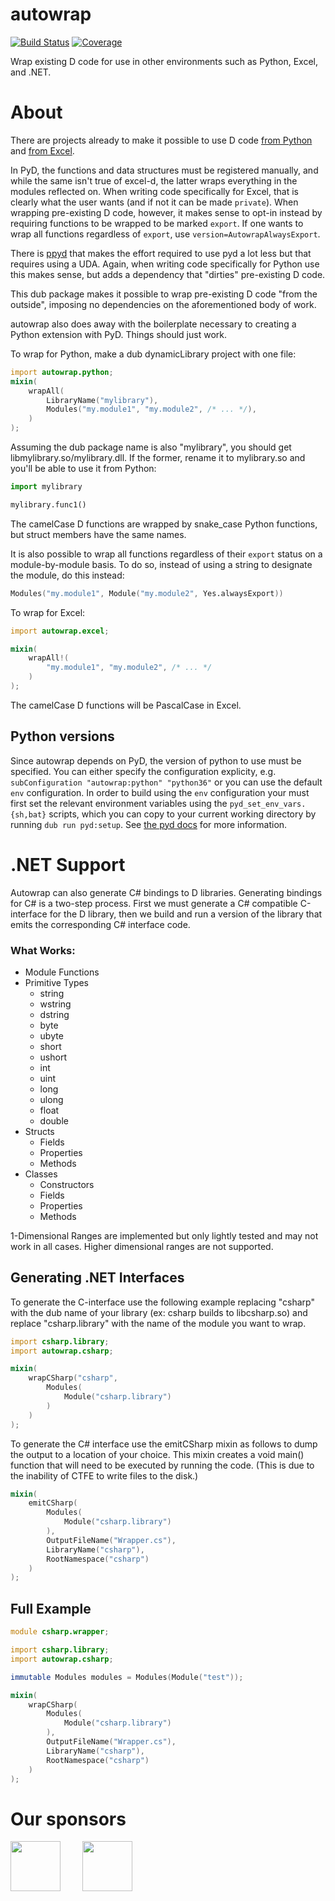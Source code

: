 # autowrap

[![Build Status](https://travis-ci.org/kaleidicassociates/autowrap.png?branch=master)](https://travis-ci.org/kaleidicassociates/autowrap)
[![Coverage](https://codecov.io/gh/atilaneves/autowrap/branch/master/graph/badge.svg)](https://codecov.io/gh/atilaneves/autowrap)

Wrap existing D code for use in other environments such as Python, Excel, and .NET.

# About

There are projects already to make it possible to use D code
[from Python](https://github.com/ariovistus/pyd) and
[from Excel](https://github.com/kaleidicassociates/excel-d).

In PyD, the functions and data structures must be registered manually,
and while the same isn't true of excel-d, the latter wraps everything
in the modules reflected on. When writing code specifically for Excel,
that is clearly what the user wants (and if not it can be made `private`).
When wrapping pre-existing D code, however, it makes sense to opt-in instead
by requiring functions to be wrapped to be marked `export`. If one wants to
wrap all functions regardless of `export`, use `version=AutowrapAlwaysExport`.

There is [ppyd](https://github.com/John-Colvin/ppyd) that makes the effort
required to use pyd a lot less but that requires using a UDA. Again, when
writing code specifically for Python use this makes sense, but adds a
dependency that "dirties" pre-existing D code.

This dub package makes it possible to wrap pre-existing D code "from the outside",
imposing no dependencies on the aforementioned body of work.

autowrap also does away with the boilerplate necessary to creating a Python extension
with PyD. Things should just work.

To wrap for Python, make a dub dynamicLibrary project with one file:

```d
import autowrap.python;
mixin(
    wrapAll(
        LibraryName("mylibrary"),
        Modules("my.module1", "my.module2", /* ... */),
    )
);
```

Assuming the dub package name is also "mylibrary", you should get libmylibrary.so/mylibrary.dll.
If the former, rename it to mylibrary.so and you'll be able to use it from Python:


```Python
import mylibrary

mylibrary.func1()
```

The camelCase D functions are wrapped by snake_case Python functions, but struct members
have the same names.

It is also possible to wrap all functions regardless of their `export` status on a
module-by-module basis. To do so, instead of using a string to designate the module,
do this instead:

```d
Modules("my.module1", Module("my.module2", Yes.alwaysExport))
```


To wrap for Excel:

```d
import autowrap.excel;

mixin(
    wrapAll!(
        "my.module1", "my.module2", /* ... */
    )
);

```

The camelCase D functions will be PascalCase in Excel.


## Python versions

Since autowrap depends on PyD, the version of python to use must be specified.
You can either specify the configuration explicity, e.g.
`subConfiguration "autowrap:python" "python36"` or you can use the default `env`
configuration. In order to build using the `env` configuration your must first
set the relevant environment variables using the `pyd_set_env_vars.{sh,bat}`
scripts, which you can copy to your current working directory by running
`dub run pyd:setup`. See
[the pyd docs](https://pyd.readthedocs.io/en/latest/dub.html) for more
information.

# .NET Support

Autowrap can also generate C# bindings to D libraries. Generating bindings for C# is a two-step process. First we must generate a C# compatible C-interface for the D library, then we build and run a version of the library that emits the corresponding C# interface code.

### What Works:

* Module Functions
* Primitive Types
  * string
  * wstring
  * dstring
  * byte
  * ubyte
  * short
  * ushort
  * int
  * uint
  * long
  * ulong
  * float
  * double
* Structs
  * Fields
  * Properties
  * Methods
* Classes
  * Constructors
  * Fields
  * Properties
  * Methods

1-Dimensional Ranges are implemented but only lightly tested and may not work in all cases. Higher dimensional ranges are not supported.

## Generating .NET Interfaces

To generate the C-interface use the following example replacing "csharp" with the dub name of your library (ex: csharp builds to libcsharp&#46;so) and replace "csharp.library" with the name of the module you want to wrap.

```d
import csharp.library;
import autowrap.csharp;

mixin(
    wrapCSharp("csharp",
        Modules(
            Module("csharp.library")
        )
    )
);
```

To generate the C# interface use the emitCSharp mixin as follows to dump the output to a location of your choice. This mixin creates a void main() function that will need to be executed by running the code. (This is due to the inability of CTFE to write files to the disk.)

```d
mixin(
    emitCSharp(
        Modules(
            Module("csharp.library")
        ),
        OutputFileName("Wrapper.cs"),
        LibraryName("csharp"),
        RootNamespace("csharp")
    )
);
```

## Full Example

```d
module csharp.wrapper;

import csharp.library;
import autowrap.csharp;

immutable Modules modules = Modules(Module("test"));

mixin(
    wrapCSharp(
        Modules(
            Module("csharp.library")
        ),
        OutputFileName("Wrapper.cs"),
        LibraryName("csharp"),
        RootNamespace("csharp")
    )
);
```

# Our sponsors

[<img src="https://raw.githubusercontent.com/libmir/mir-algorithm/master/images/symmetry.png" height="80" />](http://symmetryinvestments.com/) 	&nbsp; 	&nbsp;	&nbsp;	&nbsp;
[<img src="https://raw.githubusercontent.com/libmir/mir-algorithm/master/images/kaleidic.jpeg" height="80" />](https://github.com/kaleidicassociates)
